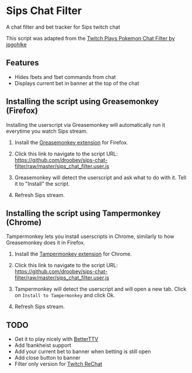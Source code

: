 # Sips Chat Filter
A chat filter and bet tracker for Sips twitch chat

This script was adapted from the [Twitch Plays Pokemon Chat Filter by jpgohlke](https://github.com/jpgohlke/twitch-chat-filter)

## Features
* Hides !bets and !bet commands from chat
* Displays current bet in banner at the top of the chat

## Installing the script using Greasemonkey (Firefox)

Installing the userscript via Greasemonkey will automatically run it everytime you watch Sips stream.

1. Install the [Greasemonkey extension](https://addons.mozilla.org/en-US/firefox/addon/greasemonkey/) for Firefox.

2. Click this link to navigate to the script URL: https://github.com/droobey/sips-chat-filter/raw/master/sips_chat_filter.user.js

3. Greasemonkey will detect the userscript and ask what to do with it. Tell it to "Install" the script.

4. Refresh Sips stream.


## Installing the script using Tampermonkey (Chrome)

Tampermonkey lets you install userscripts in Chrome, similarly to how Greasemonkey does it in Firefox.

1. Install the [Tampermonkey extension](https://chrome.google.com/webstore/detail/tampermonkey/dhdgffkkebhmkfjojejmpbldmpobfkfo/related) for Chrome.

2. Click this link to navigate to the script URL: https://github.com/droobey/sips-chat-filter/raw/master/sips_chat_filter.user.js

3. Tampermonkey will detect the userscript and will open a new tab. Click on `Install to Tampermonkey` and click Ok.

4. Refresh Sips stream.

## TODO
* Get it to play nicely with [BetterTTV](https://nightdev.com/betterttv/)
* Add !bankheist support
* Add your current bet to banner when betting is still open
* Add close button to banner
* Filter only version for [Twitch ReChat](https://www.rechat.org/)
